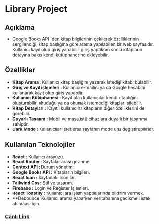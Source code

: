 # Library Project

## Açıklama
 - [Google Books API](https://developers.google.com/books/docs/overview) `den kitap bilgilerinin çekilerek özelliklerinin sergilendiği, kitap başlığına göre arama yapılabilen bir web sayfasıdır. Kullanıcı kayıt olup giriş yapabilir, giriş yaptıktan sonra kitapların 
 detayına bakıp kendi kütüphanesine ekleyebilir.

 ## Özellikler
 - **Kitap Arama :** Kullanıcı kitap başlığını yazarak istediği kitabı bulabilir.
 - **Giriş ve Kayıt işlemleri :** Kullanıcı e-mailini ya da Google hesabını kullanarak kayıt olup giriş yapabilir.
 - **Kullanıcı Kütüphanesi :** Kayıt olan kullanıcılar kendi kitaplığını oluşturabilir, okuduğu ya da okumak istemediği kitapları silebilir.
 - **Kitap Detayları :** Kayıtlı kullanıcılar kitapların diğer özelliklerini de görebilir.
 - **Duyarlı Tasarım :** Mobil ve masaüstü cihazlara duyarlı bir tasarıma sahiptir.
 - **Dark Mode :** Kullanıcılar isterlerse sayfanın mode unu değiştirebilirler.

## Kullanılan Teknolojiler
- **React :** Kullanıcı arayüzü.
- **React Router :** Sayfalar arası gezinme.
- **Context API :** Durum yönetimi.
- **Google Books API :** Kitapların bilgileri.
- **React Icon :** Sayfadaki icon lar.
- **Tailwind Css :** Stil ve tasarım.
- **Firebase :** Login ve Register işlemleri.
- **React Toastify :** Kullanıcılara işlem yaptıklarında bildirim vermek.
- **Debounce: Kullanıcı arama yaparken veritabanına gecikmeli istek atılmaası için.

### [Canlı Link](https://my-library-project.vercel.app/)
